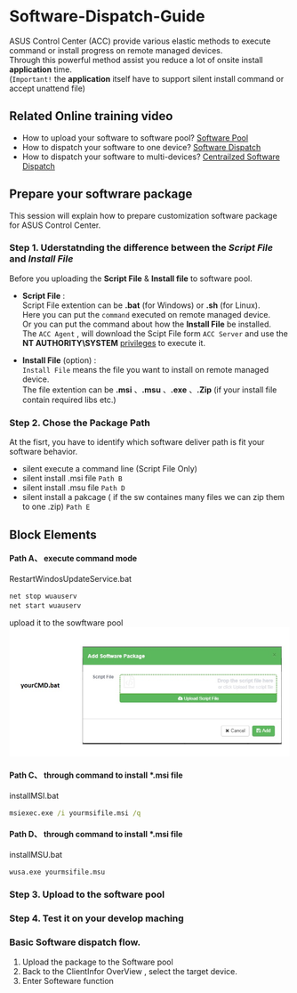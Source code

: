 # Software-Dispatch-Guide
ASUS Control Center (ACC) provide various elastic methods to execute command or install progress on remote managed devices.  
Through this powerful method assist you reduce a lot of onsite install **application** time.  
(`Important!` the **application** itself have to support silent install command or accept unattend file)

## Related Online training video
 - How to upload your software to software pool?   [Software Pool](https://www.youtube.com/watch?v=gIYsaWSM8jk&t=0s&list=PLI1j8qlptDvIqajLOS9OveggyTcWLDJ3i&index=28 "Software Pool")
 - How to dispatch your software to one device?    [Software Dispatch](https://youtu.be/qba_tdvPF8E?list=PLI1j8qlptDvIqajLOS9OveggyTcWLDJ3i&t=219 "Software Dispatch")
 - How to dispatch your software to multi-devices? [Centrailzed Software Dispatch](https://www.youtube.com/watch?v=uBptddU84T4&list=PLI1j8qlptDvIqajLOS9OveggyTcWLDJ3i&index=28 "Centrailzed Software Dispatch")

## Prepare your softwrare package
This session will explain how to prepare customization software package for ASUS Control Center.  

### Step 1. Uderstatnding the difference between the _Script File_ and _Install File_

Before you uploading the **Script File** & **Install file** to software pool.  
- **Script File** :  
    Script File extention can be **.bat** (for Windows) or **.sh** (for Linux).  
    Here you can put the `command` executed on remote managed device.  
    Or you can put the command about how the **Install File** be installed.  
    The `ACC Agent` , will download the Scipt File form `ACC Server` and use the **NT AUTHORITY\SYSTEM** 
    [privileges](https://docs.microsoft.com/en-us/windows/desktop/services/localsystem-account "privileges" ) to execute it.  
    
- **Install File** (option) :  
    `Install File` means the file you want to install on remote managed device.  
    The file extention can be **.msi** 、**.msu** 、**.exe** 、**.Zip** (if your install file contain required libs etc.)
    
      
### Step 2. Chose the Package Path
At the fisrt, you have to identify which software deliver path is fit your software behavior.  

- silent execute a command line (Script File Only)
- silent install .msi file `Path B`
- silent install .msu file `Path D`
- silent install a pakcage ( if the sw containes many files we can zip them to one .zip) `Path E`

## Block Elements
#### Path A、 execute command mode
RestartWindosUpdateService.bat
```cmd
net stop wuauserv
net start wuauserv
```
upload it to the sowftware pool
 ![Alt text](resources/test.jpg?raw=true "Path A")

#### Path C、 through command to install *.msi file
installMSI.bat
```cmd
msiexec.exe /i yourmsifile.msi /q
```

#### Path D、 through command to install *.msi file
installMSU.bat
```cmd
wusa.exe yourmsifile.msu
```

### Step 3. Upload to the software pool

### Step 4. Test it on your develop maching

### Basic Software dispatch flow.
1. Upload the package to the Software pool
2. Back to the ClientInfor OverView , select the target device.
3. Enter Softeware function 
